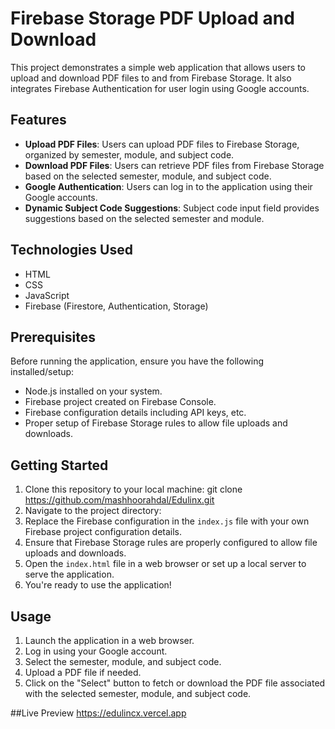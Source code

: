 # Firebase Storage PDF Upload and Download

This project demonstrates a simple web application that allows users to upload and download PDF files to and from Firebase Storage. It also integrates Firebase Authentication for user login using Google accounts.

## Features

- **Upload PDF Files**: Users can upload PDF files to Firebase Storage, organized by semester, module, and subject code.
- **Download PDF Files**: Users can retrieve PDF files from Firebase Storage based on the selected semester, module, and subject code.
- **Google Authentication**: Users can log in to the application using their Google accounts.
- **Dynamic Subject Code Suggestions**: Subject code input field provides suggestions based on the selected semester and module.

## Technologies Used

- HTML
- CSS
- JavaScript
- Firebase (Firestore, Authentication, Storage)

## Prerequisites

Before running the application, ensure you have the following installed/setup:

- Node.js installed on your system.
- Firebase project created on Firebase Console.
- Firebase configuration details including API keys, etc.
- Proper setup of Firebase Storage rules to allow file uploads and downloads.

## Getting Started

1. Clone this repository to your local machine:    git clone https://github.com/mashhoorahdal/Edulinx.git
2.  Navigate to the project directory:
3. Replace the Firebase configuration in the `index.js` file with your own Firebase project configuration details.
4. Ensure that Firebase Storage rules are properly configured to allow file uploads and downloads.
5. Open the `index.html` file in a web browser or set up a local server to serve the application.
6. You're ready to use the application! 

## Usage

1. Launch the application in a web browser.
2. Log in using your Google account.
3. Select the semester, module, and subject code.
4. Upload a PDF file if needed.
5. Click on the "Select" button to fetch or download the PDF file associated with the selected semester, module, and subject code.

##Live Preview 
https://edulincx.vercel.app




